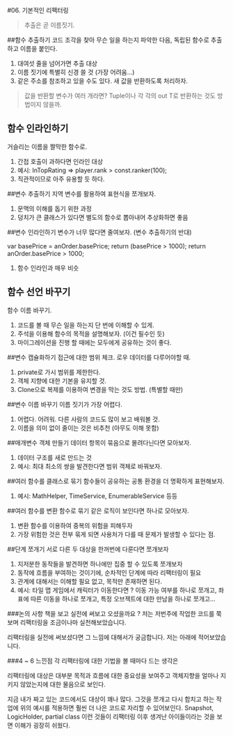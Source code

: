 #06. 기본적인 리팩터링
>추출은 곧 이름짓기.

##함수 추출하기
코드 조각을 찾아 무슨 일을 하는지 파악한 다음, 독립된 함수로 추출하고 이름을 붙인다.

1. 대여섯 줄을 넘어가면 추출 대상
2. 이름 짓기에 특별히 신경 쓸 것 (가장 어려움...)
3. 같은 주소를 참조하고 있을 수도 있다. 새 값을 반환하도록 처리하자.

>값을 반환할 변수가 여러 개라면?
Tuple이나 각 각의 out T로 반환하는 것도 방법이지 않을까.


## 함수 인라인하기
거슬리는 이름을 짤막한 함수로.

1. 간접 호출이 과하다면 인라인 대상
2. 예시: InTopRating => player.rank > const.ranker(100);
3. 직관적이므로 아주 유용할 듯 하다.


##변수 추출하기
지역 변수를 활용하여 표현식을 쪼개보자.

1. 문맥의 이해를 돕기 위한 과정
2. 덩치가 큰 클래스가 있다면 별도의 함수로 뽑아내어 추상화하면 좋음


##변수 인라인하기
변수가 너무 많다면 줄여보자. (변수 추출하기의 반대)

var basePrice = anOrder.basePrice; 
	return (basePrice > 1000);
return anOrder.basePrice > 1000;
1. 함수 인라인과 매우 비슷


## 함수 선언 바꾸기
함수 이름 바꾸기.

1. 코드를 볼 때 무슨 일을 하는지 단 번에 이해할 수 있게.
2. 주석을 이용해 함수의 목적을 설명해보자. (이건 필수인 듯)
3. 마이그레이션을 진행 할 때에는 모두에게 공유하는 것이 좋다.


##변수 캡슐화하기
접근에 대한 범위 체크. 로우 데이터를 다루어야할 때. 

1. private로 가시 범위를 제한한다.
2. 객체 지향에 대한 기본을 유지할 것.
3. Clone으로 복제를 이용하여 변경을 막는 것도 방법. (특별할 때만)


##변수 이름 바꾸기
이름 짓기가 가장 어렵다.

1. 어렵다. 어려워. 다른 사람의 코드도 많이 보고 배워볼 것.
2. 이름을 의미 없이 줄이는 것은 비추천 (아무도 이해 못함)


##매개변수 객체 만들기
데이터 항목이 묶음으로 몰려다닌다면 모아보자.

1. 데이터 구조를 새로 만드는 것
2. 예시: 최대 최소의 쌍을 발견한다면 범위 객체로 바꿔보자.


##여러 함수를 클래스로 묶기
함수들이 공유하는 공통 환경을 더 명확하게 표현해보자.

1. 예시: MathHelper, TimeService, EnumerableService 등등


##여러 함수를 변환 함수로 묶기
같은 로직이 보인다면 하나로 모아보자.

1. 변환 함수를 이용하여 중복의 위험을 피해두자
2. 가장 위험한 것은 전부 묶게 되면 사용처가 다를 때 문제가 발생할 수 있다는 점.


##단계 쪼개기
서로 다른 두 대상을 한꺼번에 다룬다면 쪼개보자

1. 지저분한 동작들을 발견하면 하나에만 집중 할 수 있도록 쪼개보자
2. 동작에 흐름을 부여하는 것이기에, 순차적인 단계에 따라 리팩터링이 필요
3. 관계에 대해서는 이해할 필요 없고, 목적만 존재하면 된다.
4. 예시: 타일 맵 게임에서 캐릭터가 이동한다면 ?
이동 가능 여부를 하나로 쪼개고, 좌표에 따른 이동을 하나로 쪼개고, 특정 오브젝트에 대한 만남을 하나로 쪼개고...



###논의 사항
책을 보고 실전에 써보고 오셨을까요 ?
저는 저번주에 작업한 코드를 쭉 보며 리팩터링을 조금이나마 실천해보았습니다.

리팩터링을 실전에 써보셨다면 그 느낌에 대해서가 궁금합니다.
저는 아래에 적어보았습니다.

###4 ~ 6 느낀점
각 리팩터링에 대한 기법을 볼 때마다 드는 생각은 

리팩터링에 대상은 대부분 목적과 흐름에 대한 중요성을 보여주고
객체지향을 얼마나 지키지 않았는지에 대한 물음으로 보인다.

지금 내가 짜고 있는 코드에서도 대상이 꽤나 많다.
그것을 쪼개고 다시 합치고 하는 작업에 위의 예시를 적용하면 훨씬 더 나은 코드로 자리할 수 있어보인다.
Snapshot, LogicHolder, partial class 이런 것들이 리팩터링 이후 생겨난 아이들이라는 것을 보면 이해가 굉장히 쉬웠다.

